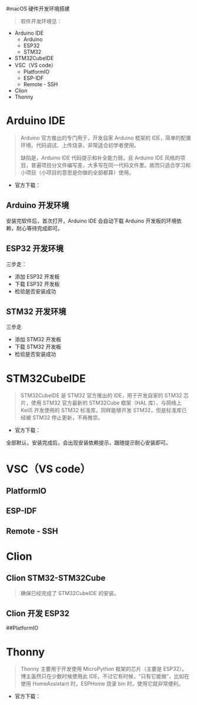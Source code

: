 #macOS 硬件开发环境搭建

> 软件开发环境见：

- Arduino IDE
    - Arduino
    - ESP32
    - STM32
- STM32CubeIDE
- VSC（VS code）
    - PlatformIO
    - ESP-IDF
    - Remote - SSH
- Clion
- Thonny

# Arduino IDE

> Arduino 官方推出的专门用于，开发自家 Arduino 框架的 IDE，简单的配置环境、代码调试、上传烧录，非常适合初学者使用。
>
> 缺陷是，Arduino IDE 代码提示和补全能力弱，且 Arduino IDE 风格的项目，普遍项目分文件编写差，大多写在同一代码文件里。故而只适合学习和小项目（小项目的意思是你做的全部都算）使用。

- 官方下载：

## Arduino 开发环境

安装完软件后，首次打开，Arduino IDE 会自动下载 Arduino 开发板的环境依赖，耐心等待完成即可。

## ESP32 开发环境

三步走：

- 添加 ESP32 开发板
- 下载 ESP32 开发板
- 检验是否安装成功

## STM32 开发环境

三步走

- 添加 STM32 开发板
- 下载 STM32 开发板
- 检验是否安装成功

# STM32CubeIDE

> STM32CubeIDE 是 STM32 官方推出的 IDE，用于开发自家的 STM32 芯片，使用 STM32 官方最新的 STM32Cube 框架（HAL 库），与网络上 Keil5 开发使用的 STM32 标准库，同样能够开发 STM32，但是标准库已经被 STM32 停止更新，不再推崇。

- 官方下载：

全部默认，安装完成后，会出现安装依赖提示，跟随提示耐心安装即可。

# VSC（VS code）



## PlatformIO



## ESP-IDF



## Remote - SSH



# Clion



## Clion STM32-STM32Cube

> 确保已经完成了 STM32CubeIDE 的安装。

## Clion 开发 ESP32



##PlatformIO



# Thonny

> Thonny 主要用于开发使用 MicroPython 框架的芯片（主要是 ESP32）。博主虽然只在少数时候使用此 IDE，不过它有时候，“只有它能做”，比如在使用 HomeAssistant 时，ESPHome 烧录 bin 时，使用它就非常便利。

- 官方下载：




